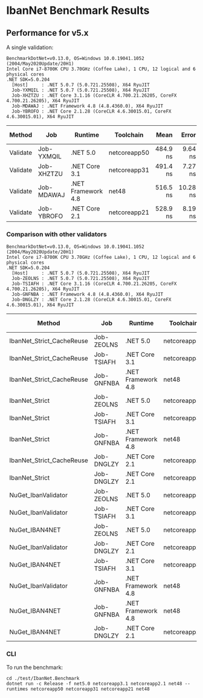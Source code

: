 # IbanNet Benchmark Results

## Performance for v5.x

A single validation:

```
BenchmarkDotNet=v0.13.0, OS=Windows 10.0.19041.1052 (2004/May2020Update/20H1)
Intel Core i7-8700K CPU 3.70GHz (Coffee Lake), 1 CPU, 12 logical and 6 physical cores
.NET SDK=5.0.204
  [Host]     : .NET 5.0.7 (5.0.721.25508), X64 RyuJIT
  Job-YXMQIL : .NET 5.0.7 (5.0.721.25508), X64 RyuJIT
  Job-XHZTZU : .NET Core 3.1.16 (CoreCLR 4.700.21.26205, CoreFX 4.700.21.26205), X64 RyuJIT
  Job-MDAWAJ : .NET Framework 4.8 (4.8.4360.0), X64 RyuJIT
  Job-YBROFO : .NET Core 2.1.28 (CoreCLR 4.6.30015.01, CoreFX 4.6.30015.01), X64 RyuJIT
```

|   Method |        Job |            Runtime |    Toolchain |     Mean |    Error |   StdDev | Ratio | RatioSD |  Gen 0 | Gen 1 | Gen 2 | Allocated |
|--------- |----------- |------------------- |------------- |---------:|---------:|---------:|------:|--------:|-------:|------:|------:|----------:|
| Validate | Job-YXMQIL |           .NET 5.0 | netcoreapp50 | 484.9 ns |  9.64 ns | 11.10 ns |  1.00 |    0.00 | 0.0505 |     - |     - |     320 B |
| Validate | Job-XHZTZU |      .NET Core 3.1 | netcoreapp31 | 491.4 ns |  7.27 ns |  6.80 ns |  1.01 |    0.03 | 0.0505 |     - |     - |     320 B |
| Validate | Job-MDAWAJ | .NET Framework 4.8 |        net48 | 516.5 ns | 10.28 ns | 13.37 ns |  1.07 |    0.04 | 0.0515 |     - |     - |     329 B |
| Validate | Job-YBROFO |      .NET Core 2.1 | netcoreapp21 | 528.9 ns |  8.19 ns |  7.66 ns |  1.09 |    0.03 | 0.0515 |     - |     - |     328 B |

### Comparison with other validators

```
BenchmarkDotNet=v0.13.0, OS=Windows 10.0.19041.1052 (2004/May2020Update/20H1)
Intel Core i7-8700K CPU 3.70GHz (Coffee Lake), 1 CPU, 12 logical and 6 physical cores
.NET SDK=5.0.204
  [Host]     : .NET 5.0.7 (5.0.721.25508), X64 RyuJIT
  Job-ZEOLNS : .NET 5.0.7 (5.0.721.25508), X64 RyuJIT
  Job-TSIAFH : .NET Core 3.1.16 (CoreCLR 4.700.21.26205, CoreFX 4.700.21.26205), X64 RyuJIT
  Job-GNFNBA : .NET Framework 4.8 (4.8.4360.0), X64 RyuJIT
  Job-DNGLZY : .NET Core 2.1.28 (CoreCLR 4.6.30015.01, CoreFX 4.6.30015.01), X64 RyuJIT
```

|                    Method |        Job |            Runtime |    Toolchain | Count |      Mean |     Error |    StdDev | Ratio | RatioSD |     Gen 0 | Gen 1 | Gen 2 | Allocated |
|-------------------------- |----------- |------------------- |------------- |------ |----------:|----------:|----------:|------:|--------:|----------:|------:|------:|----------:|
| IbanNet_Strict_CacheReuse | Job-ZEOLNS |           .NET 5.0 | netcoreapp50 | 10000 |  4.671 ms | 0.0648 ms | 0.0574 ms |  0.91 |    0.02 |  507.8125 |     - |     - |      3 MB |
| IbanNet_Strict_CacheReuse | Job-TSIAFH |      .NET Core 3.1 | netcoreapp31 | 10000 |  4.922 ms | 0.0980 ms | 0.1129 ms |  0.96 |    0.02 |  507.8125 |     - |     - |      3 MB |
| IbanNet_Strict_CacheReuse | Job-GNFNBA | .NET Framework 4.8 |        net48 | 10000 |  5.038 ms | 0.0724 ms | 0.0566 ms |  0.98 |    0.02 |  515.6250 |     - |     - |      3 MB |
|            IbanNet_Strict | Job-ZEOLNS |           .NET 5.0 | netcoreapp50 | 10000 |  5.131 ms | 0.0751 ms | 0.0702 ms |  1.00 |    0.00 |  515.6250 |     - |     - |      3 MB |
|            IbanNet_Strict | Job-TSIAFH |      .NET Core 3.1 | netcoreapp31 | 10000 |  5.348 ms | 0.0990 ms | 0.0827 ms |  1.04 |    0.02 |  515.6250 |     - |     - |      3 MB |
|            IbanNet_Strict | Job-GNFNBA | .NET Framework 4.8 |        net48 | 10000 |  5.451 ms | 0.0380 ms | 0.0296 ms |  1.06 |    0.02 |  523.4375 |     - |     - |      3 MB |
| IbanNet_Strict_CacheReuse | Job-DNGLZY |      .NET Core 2.1 | netcoreapp21 | 10000 |  5.582 ms | 0.0927 ms | 0.0822 ms |  1.09 |    0.02 |  515.6250 |     - |     - |      3 MB |
|            IbanNet_Strict | Job-DNGLZY |      .NET Core 2.1 | netcoreapp21 | 10000 |  6.020 ms | 0.1179 ms | 0.1801 ms |  1.18 |    0.05 |  523.4375 |     - |     - |      3 MB |
|       NuGet_IbanValidator | Job-ZEOLNS |           .NET 5.0 | netcoreapp50 | 10000 | 24.959 ms | 0.3493 ms | 0.2727 ms |  4.87 |    0.08 | 6437.5000 |     - |     - |     39 MB |
|       NuGet_IbanValidator | Job-TSIAFH |      .NET Core 3.1 | netcoreapp31 | 10000 | 34.244 ms | 0.6772 ms | 0.7246 ms |  6.65 |    0.16 | 6533.3333 |     - |     - |     39 MB |
|            NuGet_IBAN4NET | Job-ZEOLNS |           .NET 5.0 | netcoreapp50 | 10000 | 38.129 ms | 0.6681 ms | 0.6562 ms |  7.43 |    0.13 | 1714.2857 |     - |     - |     11 MB |
|       NuGet_IbanValidator | Job-DNGLZY |      .NET Core 2.1 | netcoreapp21 | 10000 | 39.484 ms | 0.3398 ms | 0.2838 ms |  7.69 |    0.13 | 6615.3846 |     - |     - |     40 MB |
|            NuGet_IBAN4NET | Job-TSIAFH |      .NET Core 3.1 | netcoreapp31 | 10000 | 39.969 ms | 0.5974 ms | 0.5588 ms |  7.79 |    0.15 | 1692.3077 |     - |     - |     11 MB |
|       NuGet_IbanValidator | Job-GNFNBA | .NET Framework 4.8 |        net48 | 10000 | 45.044 ms | 0.7042 ms | 0.6588 ms |  8.78 |    0.16 | 5166.6667 |     - |     - |     31 MB |
|            NuGet_IBAN4NET | Job-GNFNBA | .NET Framework 4.8 |        net48 | 10000 | 55.377 ms | 0.1612 ms | 0.1429 ms | 10.80 |    0.14 | 2000.0000 |     - |     - |     12 MB |
|            NuGet_IBAN4NET | Job-DNGLZY |      .NET Core 2.1 | netcoreapp21 | 10000 | 59.625 ms | 0.8941 ms | 0.8364 ms | 11.62 |    0.22 | 1777.7778 |     - |     - |     11 MB |

### CLI

To run the benchmark:
```
cd ./test/IbanNet.Benchmark
dotnet run -c Release -f net5.0 netcoreapp3.1 netcoreapp2.1 net48 --runtimes netcoreapp50 netcoreapp31 netcoreapp21 net48
```
